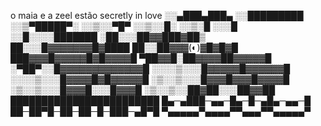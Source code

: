 o maia e a zeel estão secretly in love
░░▄███▄███▄
░░█████████
░░▒▀█████▀░
░░▒░░▀█▀
░░▒░░█░
░░▒░█
░░░█
░░█░░░░███████
░██░░░██▓▓███▓██▒
██░░░█▓▓▓▓▓▓▓█▓████
██░░██▓▓▓(◐)▓█▓█▓█
███▓▓▓█▓▓▓▓▓█▓█▓▓▓▓█
▀██▓▓█░██▓▓▓▓██▓▓▓▓▓█
░▀██▀░░█▓▓▓▓▓▓▓▓▓▓▓▓▓█
░░░░▒░░░█▓▓▓▓▓█▓▓▓▓▓▓█
░░░░▒░░░█▓▓▓▓█▓█▓▓▓▓▓█
░▒░░▒░░░█▓▓▓█▓▓▓█▓▓▓▓█
░▒░░▒░░░█▓▓▓█░░░█▓▓▓█
░▒░░▒░░██▓██░░░██▓▓██
████████████████████████
█▄─▄███─▄▄─█▄─█─▄█▄─▄▄─█
██─██▀█─██─██─█─███─▄█▀█
▀▄▄▄▄▄▀▄▄▄▄▀▀▄▄▄▀▀▄▄▄▄▄▀
